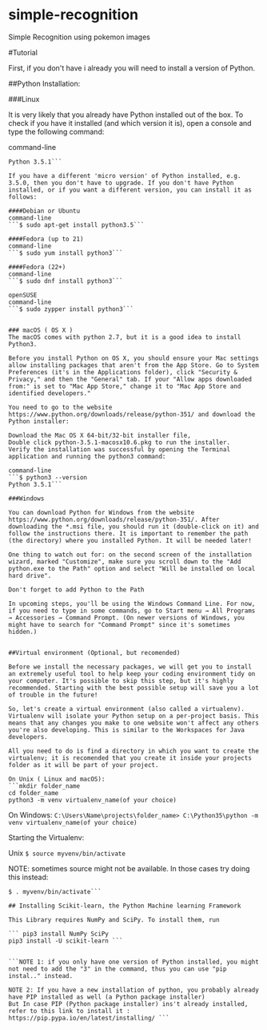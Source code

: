 # simple-recognition

Simple Recognition using pokemon images

#Tutorial

First, if you don't have i already you will need to install a version of Python.

##Python Installation:

###Linux

It is very likely that you already have Python installed out of the box. To check if you have it installed (and which version it is), open a console and type the following command:

command-line
```$ python3 --version
Python 3.5.1```

If you have a different 'micro version' of Python installed, e.g. 3.5.0, then you don't have to upgrade. If you don't have Python installed, or if you want a different version, you can install it as follows:

####Debian or Ubuntu
command-line
```$ sudo apt-get install python3.5```

####Fedora (up to 21)
command-line
```$ sudo yum install python3```

####Fedora (22+)
command-line
```$ sudo dnf install python3```

openSUSE
command-line
```$ sudo zypper install python3```


### macOS ( OS X )
The macOS comes with python 2.7, but it is a good idea to install Python3.

Before you install Python on OS X, you should ensure your Mac settings allow installing packages that aren't from the App Store. Go to System Preferences (it's in the Applications folder), click "Security & Privacy," and then the "General" tab. If your "Allow apps downloaded from:" is set to "Mac App Store," change it to "Mac App Store and identified developers."

You need to go to the website https://www.python.org/downloads/release/python-351/ and download the Python installer:

Download the Mac OS X 64-bit/32-bit installer file,
Double click python-3.5.1-macosx10.6.pkg to run the installer.
Verify the installation was successful by opening the Terminal application and running the python3 command:

command-line
```$ python3 --version
Python 3.5.1```

###Windows

You can download Python for Windows from the website https://www.python.org/downloads/release/python-351/. After downloading the *.msi file, you should run it (double-click on it) and follow the instructions there. It is important to remember the path (the directory) where you installed Python. It will be needed later!

One thing to watch out for: on the second screen of the installation wizard, marked "Customize", make sure you scroll down to the "Add python.exe to the Path" option and select "Will be installed on local hard drive".

Don't forget to add Python to the Path

In upcoming steps, you'll be using the Windows Command Line. For now, if you need to type in some commands, go to Start menu → All Programs → Accessories → Command Prompt. (On newer versions of Windows, you might have to search for "Command Prompt" since it's sometimes hidden.)


##Virtual environment (Optional, but recomended)

Before we install the necessary packages, we will get you to install an extremely useful tool to help keep your coding environment tidy on your computer. It's possible to skip this step, but it's highly recommended. Starting with the best possible setup will save you a lot of trouble in the future!

So, let's create a virtual environment (also called a virtualenv). Virtualenv will isolate your Python setup on a per-project basis. This means that any changes you make to one website won't affect any others you're also developing. This is similar to the Workspaces for Java developers.

All you need to do is find a directory in which you want to create the virtualenv; it is recomended that you create it inside your projects folder as it will be part of your project.

On Unix ( Linux and macOS):
```mkdir folder_name
cd folder_name
python3 -m venv virtualenv_name(of your choice)
```

On Windows:
``` C:\Users\Name\projects\folder_name> C:\Python35\python -m venv virtualenv_name(of your choice) ```

Starting the Virtualenv:

Unix
```$ source myvenv/bin/activate```

NOTE: sometimes source might not be available. In those cases try doing this instead:

```
$ . myvenv/bin/activate```

## Installing Scikit-learn, the Python Machine learning Framework

This Library requires NumPy and SciPy. To install them, run

``` pip3 install NumPy SciPy
pip3 install -U scikit-learn ```


```NOTE 1: if you only have one version of Python installed, you might not need to add the "3" in the command, thus you can use "pip instal.." instead.

NOTE 2: If you have a new installation of python, you probably already have PIP installed as well (a Python package installer)
But In case PIP (Python package installer) ins't already installed, refer to this link to install it : https://pip.pypa.io/en/latest/installing/ ```
